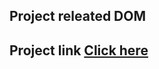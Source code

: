 ## Project releated DOM

## Project link [Click here](https://stackblitz.com/edit/dom-project-chaiaurcode-rgb4qxqp?file=1-colorChanger%2Fchaiaurcode.js)
